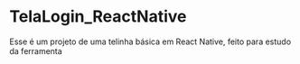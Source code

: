 # TelaLogin_ReactNative
Esse é um projeto de uma telinha básica em React Native, feito para estudo da ferramenta
